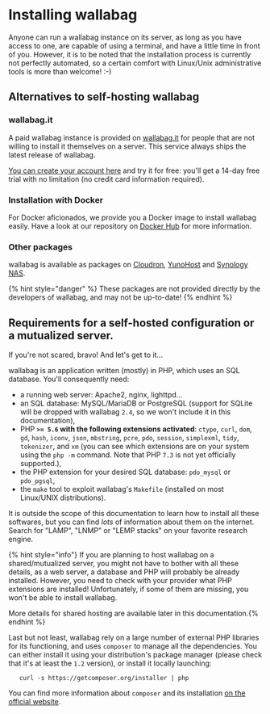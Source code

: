 # Installing wallabag

Anyone can run a wallabag instance on its server, as long as you have access to one, are capable of using a terminal, and have a little time in front of you. However, it is to be noted that the installation process is currently not perfectly automated, so a certain comfort with Linux/Unix administrative tools is more than welcome! :-)

## Alternatives to self-hosting wallabag

### wallabag.it

A paid wallabag instance is provided on [wallabag.it](https://wallabag.it) for people that are not willing to install it themselves on a server. This service always ships the latest release of wallabag.

[You can create your account here](https://app.wallabag.it/) and try it for free: you'll get a 14-day free trial with no limitation (no credit card information required).

### Installation with Docker

For Docker aficionados, we provide you a Docker image to install wallabag easily. Have a look at our repository on [Docker Hub](https://hub.docker.com/r/wallabag/wallabag/) for more information.

### Other packages

wallabag is available as packages on [Cloudron](https://cloudron.io/store/org.wallabag.cloudronapp.html), [YunoHost](https://install-app.yunohost.org/?app=wallabag2) and [Synology NAS](https://synocommunity.com/package/wallabag).

{% hint style="danger" %} These packages are not provided directly by the developers of wallabag, and may not be up-to-date! {% endhint %}

## Requirements for a self-hosted configuration or a mutualized server.

If you're not scared, bravo! And let's get to it...

wallabag is an application written (mostly) in PHP, which uses an SQL database. You'll consequently need:

* a running web server: Apache2, nginx, lighttpd...
* an SQL database: MySQL/MariaDB or PostgreSQL (support for SQLite will be dropped with wallabag `2.4`, so we won't include it in this documentation),
* PHP **`>= 5.6` with the following extensions activated**: `ctype`, `curl`, `dom`, `gd`, `hash`, `iconv`, `json`, `mbstring`, `pcre`, `pdo`, `session`, `simplexml`, `tidy`, `tokenizer`, and `xm` (you can see which extensions are on your system using the `php -m` command. Note that PHP `7.3` is not yet officially supported.),
* the PHP extension for your desired SQL database: `pdo_mysql` or `pdo_pgsql`,
* the `make` tool to exploit wallabag's `Makefile` (installed on most Linux/UNIX distributions).

It is outside the scope of this documentation to learn how to install all these softwares, but you can find *lots* of information about them on the internet. Search for "LAMP", "LNMP" or "LEMP stacks" on your favorite research engine.

{% hint style="info"} If you are planning to host wallabag on a shared/mutualized server, you might not have to bother with all these details, as a web server, a database and PHP will probably be already installed. However, you need to check with your provider what PHP extensions are installed! Unfortunately, if some of them are missing, you won't be able to install wallabag.

More details for shared hosting are available later in this documentation.{% endhint %}

Last but not least, wallabag rely on a large number of external PHP libraries for its functioning, and uses `composer` to manage all the dependencies. You can either install it using your distribution's package manager (please check that it's at least the `1.2` version), or install it locally launching:
```
   curl -s https://getcomposer.org/installer | php
```
You can find more information about `composer` and its installation [on the official website](https://getcomposer.org/doc/00-intro.md).

